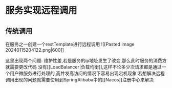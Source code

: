 # 服务实现远程调用
## 传统调用
在服务之一创建一个restTemplate进行远程调用
![[Pasted image 20240115204122.png|600]]


这里出现两个问题:
维护性差,若是服务的ip地址发生了改变,那么此时服务的消费方就需要更改代码
没有[[LoadBalancer|负载均衡]],这样不论多少次请求都是通过一个用户微服务进行处理的,高并发高访问的情况下容易出现宕机现象
若想解决远程调用出现的问题就需要使用到SpringAlibaba中的[[Nacos]]注册中心来解决